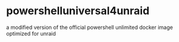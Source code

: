 # powershelluniversal4unraid
a modified version of the official powershell unlimited docker image optimized for unraid
